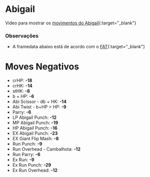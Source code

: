 # Abigail
Video para mostrar os [movimentos do Abigail](https://youtu.be/z5wgH-aKwBo){:target="_blank"} 

### Observações
- A framedata abaixo está de acordo com o [FAT](https://fullmeter.com/fatonline/#/framedata/SFV/Abigail){:target="_blank"}

# Moves Negativos
- crHP: **-18**
- crHK: **-14**
- stHK: **-8**
- b + HP: **-6**
- Abi Scissor - db + HK: **-14**
- Abi Twist - b+HP > HP: **-9**
- Parry: **-6**
- LP Abigail Punch: **-12**
- MP Abigail Punch: **-19**
- HP Abigail Punch: **-16**
- EX Abigail Punch: **-23**
- EX Giant Flip Mash: **-8**
- Run Punch: **-9**
- Run Overhead - Cambalhota: **-12**
- Run Parry: **-6**
- Ex Run: **-9**
- Ex Run Punch: **-29**
- Ex Run Overhead: **-12**